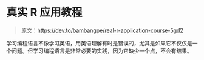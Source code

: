 # 真实 R 应用教程

> 原文：<https://dev.to/bambangpe/real-r-application-course-5gd2>

学习编程语言不像学习英语，用英语理解有时是错误的，尤其是如果它不仅仅是一个问题。但学习编程语言是非常必要的实践，因为它缺少一个点，不会有结果。